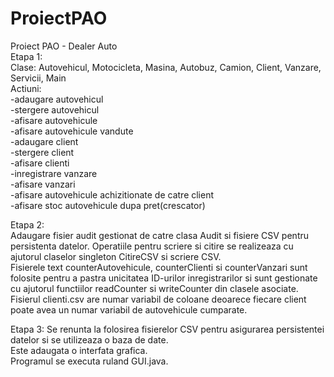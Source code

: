 # ProiectPAO
Proiect PAO - Dealer Auto  
Etapa 1:  
Clase: Autovehicul, Motocicleta, Masina, Autobuz, Camion, Client, Vanzare, Servicii, Main  
Actiuni:  
-adaugare autovehicul  
-stergere autovehicul  
-afisare autovehicule  
-afisare autovehicule vandute  
-adaugare client  
-stergere client  
-afisare clienti  
-inregistrare vanzare  
-afisare vanzari  
-afisare autovehicule achizitionate de catre client  
-afisare stoc autovehicule dupa pret(crescator)  

Etapa 2:  
Adaugare fisier audit gestionat de catre clasa Audit si fisiere CSV pentru persistenta datelor. Operatiile pentru scriere si citire se realizeaza cu ajutorul claselor singleton CitireCSV si scriere CSV.  
Fisierele text counterAutovehicule, counterClienti si counterVanzari sunt folosite pentru a pastra unicitatea ID-urilor inregistrarilor si sunt gestionate cu ajutorul functiilor readCounter si writeCounter din clasele asociate.  
Fisierul clienti.csv are numar variabil de coloane deoarece fiecare client poate avea un numar variabil de autovehicule cumparate.  
  
Etapa 3:
Se renunta la folosirea fisierelor CSV pentru asigurarea persistentei datelor si se utilizeaza o baza de date.  
Este adaugata o interfata grafica.  
Programul se executa ruland GUI.java.  
